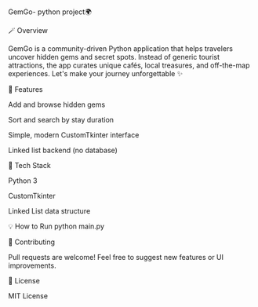 GemGo- python project🌍

🪄 Overview

GemGo is a community-driven Python application that helps travelers uncover hidden gems and secret spots. Instead of generic tourist attractions, the app curates unique cafés, local treasures, and off-the-map experiences. Let's make your journey unforgettable ✨

🚀 Features

Add and browse hidden gems

Sort and search by stay duration

Simple, modern CustomTkinter interface

Linked list backend (no database)

🧠 Tech Stack

Python 3

CustomTkinter

Linked List data structure

💡 How to Run
python main.py

🤝 Contributing

Pull requests are welcome! Feel free to suggest new features or UI improvements.

📄 License

MIT License
